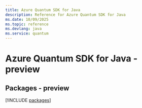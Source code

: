 ```yaml
---
title: Azure Quantum SDK for Java
description: Reference for Azure Quantum SDK for Java
ms.date: 10/09/2025
ms.topic: reference
ms.devlang: java
ms.service: quantum
---
```

# Azure Quantum SDK for Java - preview
## Packages - preview
[!INCLUDE [packages](quantum-index.md)]
